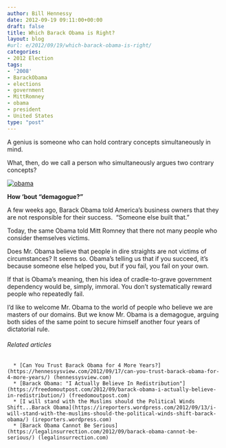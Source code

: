 ```yaml
---
author: Bill Hennessy
date: 2012-09-19 09:11:00+00:00
draft: false
title: Which Barack Obama is Right?
layout: blog
#url: e/2012/09/19/which-barack-obama-is-right/
categories:
- 2012 Election
tags:
- '2008'
- BarackObama
- elections
- government
- MittRomney
- obama
- president
- United States
type: "post"
---
```




A genius is someone who can hold contrary concepts simultaneously in mind.

What, then, do we call a person who simultaneously argues two contrary concepts?

[![obama](https://ludicrite.files.wordpress.com/2012/09/obama_thumb.jpg)
](https://ludicrite.files.wordpress.com/2012/09/obama.jpg)

**How ‘bout “demagogue?”**

A few weeks ago, Barack Obama told America’s business owners that they are not responsible for their success.  “Someone else built that.”

Today, the same Obama told Mitt Romney that there not many people who consider themselves victims.

Does Mr. Obama believe that people in dire straights are not victims of circumstances? It seems so. Obama’s telling us that if you succeed, it’s because someone else helped you, but if you fail, you fail on your own.

If that is Obama’s meaning, then his idea of cradle-to-grave government dependency would be, simply, immoral. You don’t systematically reward people who repeatedly fail.

I’d like to welcome Mr. Obama to the world of people who believe we are masters of our domains. But we know Mr. Obama is a demagogue, arguing both sides of the same point to secure himself another four years of dictatorial rule.


###### Related articles





	  * [Can You Trust Barack Obama for 4 More Years?](https://hennessysview.com/2012/09/17/can-you-trust-barack-obama-for-4-more-years/) (hennessysview.com)
	  * [Barack Obama: "I Actually Believe In Redistribution"](https://freedomoutpost.com/2012/09/barack-obama-i-actually-believe-in-redistribution/) (freedomoutpost.com)
	  * [I will stand with the Muslims should the Political Winds Shift...Barack Obama](https://ireporters.wordpress.com/2012/09/13/i-will-stand-with-the-muslims-should-the-political-winds-shift-barack-obama/) (ireporters.wordpress.com)
	  * [Barack Obama Cannot Be Serious](https://legalinsurrection.com/2012/09/barack-obama-cannot-be-serious/) (legalinsurrection.com)


